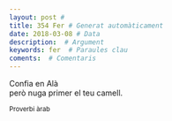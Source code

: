 ```yaml
---
layout: post #
title: 354 Fer # Generat automàticament
date: 2018-03-08 # Data
description:  # Argument
keywords: fer  # Paraules clau
coments:  # Comentaris
---
```


Confia en Alà <br />
però nuga primer el teu camell. <br />

<small>Proverbi àrab</small>
